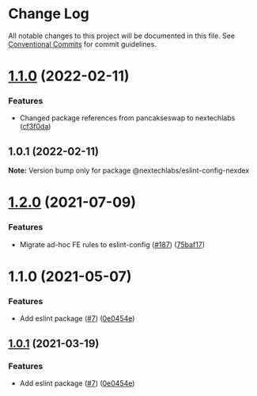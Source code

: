 # Change Log

All notable changes to this project will be documented in this file.
See [Conventional Commits](https://conventionalcommits.org) for commit guidelines.

# [1.1.0](https://github.com/nextechlabs/nexdex-toolkit/tree/master/packages/eslint-config-nexdex/compare/@nextechlabs/eslint-config-nexdex@1.0.1...@nextechlabs/eslint-config-nexdex@1.1.0) (2022-02-11)


### Features

* Changed package references from pancakseswap to nextechlabs ([cf3f0da](https://github.com/nextechlabs/nexdex-toolkit/tree/master/packages/eslint-config-nexdex/commit/cf3f0dae6351385bcab28f1a08274b4dc89d5fed))





## 1.0.1 (2022-02-11)

**Note:** Version bump only for package @nextechlabs/eslint-config-nexdex





# [1.2.0](https://github.com/pancakeswap/pancake-toolkit/tree/master/packages/eslint-config-pancake/compare/@nextechlabs/eslint-config-pancake@1.1.0...@nextechlabs/eslint-config-pancake@1.2.0) (2021-07-09)


### Features

* Migrate ad-hoc FE rules to eslint-config ([#187](https://github.com/pancakeswap/pancake-toolkit/tree/master/packages/eslint-config-pancake/issues/187)) ([75baf17](https://github.com/pancakeswap/pancake-toolkit/tree/master/packages/eslint-config-pancake/commit/75baf175c8316fdfc549bc99e2bc38d65b18c5b6))





# 1.1.0 (2021-05-07)


### Features

* Add eslint package ([#7](https://github.com/pancakeswap/pancake-toolkit/tree/master/packages/eslint-config-pancake/issues/7)) ([0e0454e](https://github.com/pancakeswap/pancake-toolkit/tree/master/packages/eslint-config-pancake/commit/0e0454eb9a63e976934956dc5c66fbef2ce2017a))





## [1.0.1](https://github.com/pancakeswap/pancake-toolkit/tree/master/packages/eslint-config-pancake/compare/@nextechlabs-libs/eslint-config-pancake@1.0.1...@nextechlabs-libs/eslint-config-pancake@1.0.1) (2021-03-19)


### Features

* Add eslint package ([#7](https://github.com/pancakeswap/pancake-toolkit/tree/master/packages/eslint-config-pancake/issues/7)) ([0e0454e](https://github.com/pancakeswap/pancake-toolkit/tree/master/packages/eslint-config-pancake/commit/0e0454eb9a63e976934956dc5c66fbef2ce2017a))

